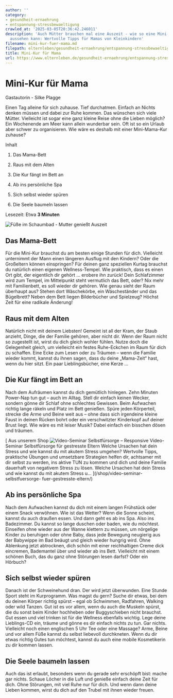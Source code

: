 ```yaml
---
author: ''
category:
- gesundheit-ernaehrung
- entspannung-stressbewaeltigung
crawled_at: '2025-03-05T20:36:42.246011'
description: 'Auch Mütter brauchen mal eine Auszeit - wie so eine Mini-Kur im Alltag
  aussehen kann: Wertvolle Tipps für Mamas von Kleinkindern'
filename: mini-kur-fuer-mama.md
filepath: elternleben/gesundheit-ernaehrung/entspannung-stressbewaeltigung/mini-kur-fuer-mama.md
title: Mini-Kur für Mama
url: https://www.elternleben.de/gesundheit-ernaehrung/entspannung-stressbewaeltigung/mini-kur-fuer-mama/
---
```


#  Mini-Kur für Mama

Gastautorin - Silke Plagge

Einen Tag alleine für sich zuhause. Tief durchatmen. Einfach an Nichts denken
müssen und dabei zur Ruhe kommen. Das wünschen sich viele Mütter. Vielleicht
ist sogar eine ganz kleine Reise ohne die Lieben möglich? Ein Wochenende am
Meer kann allein wunderbar sein. Oft ist so ein Urlaub aber schwer zu
organisieren. Wie wäre es deshalb mit einer Mini-Mama-Kur zuhause?

Inhalt

1. Das Mama-Bett

2. Raus mit dem Alten

3. Die Kur fängt im Bett an

4. Ab ins persönliche Spa

5. Sich selbst wieder spüren

6. Die Seele baumeln lassen

Lesezeit: Etwa **3 Minuten**

![Füße im Schaumbad - Mutter genießt
Auszeit](/fileadmin/_processed_/3/d/csm_Mama_allein_zu_Haus_Auszeit_geniessen_2fab7ce761.jpg)

##  Das Mama-Bett

Für die Mini-Kur brauchst du am besten einige Stunden für dich. Vielleicht
unternimmt der Mann einen längeren Ausflug mit den Kindern? Oder die
Großeltern können einspringen? Für deinen ganz speziellen Kurtag brauchst du
natürlich einen eigenen Wellness-Tempel. Wie praktisch, dass es einen Ort
gibt, der eigentlich dir gehört … erobere ihn zurück! Dein Schlafzimmer wird
zum Tempel, im Mittelpunkt steht vermutlich das Bett, oder? Nix mehr mit
Familienbett, es soll wieder dir gehören. Wie genau sieht der Raum überhaupt
aus? Stehen dort Wäschekörbe, ein Wäscheständer und das Bügelbrett? Neben dem
Bett liegen Bilderbücher und Spielzeug? Höchst Zeit für eine radikale
Änderung!

##  Raus mit dem Alten

Natürlich nicht mit deinem Liebsten! Gemeint ist all der Kram, der Staub
anzieht, Dinge, die der Familie gehören, aber nicht dir. Wenn der Raum nicht
so zugestellt ist, wirst du dich gleich wohler fühlen. Nutze doch die
Gelegenheit gleich, um vielleicht ein festes Ruhe-Eckchen im Raum für dich zu
schaffen. Eine Ecke zum Lesen oder zu Träumen – wenn die Familie wieder kommt,
kannst du ihnen sagen, dass du deine „Mama-Zeit“ hast, wenn du hier sitzt. Ein
paar Lieblingsbücher, eine Kerze …

##  Die Kur fängt im Bett an

Nach dem Aufräumen kannst du dich gemütlich hinlegen. Zehn Minuten Power-Nap
tun gut – auch im Alltag. Stell dir einfach keinen Wecker, sondern gönne dir
Schlaf ohne schlechtes Gewissen. Beim Aufwachen richtig lange räkeln und Platz
im Bett genießen. Spüre jeden Körperteil, strecke die Arme und Beine weit aus
– ohne dass sich irgendeine kleine Faust in deinen Rücken bohrt oder ein
verschwitzter Kinderkopf auf deiner Brust liegt. Wie wäre es mit leiser Musik?
Dabei einfach ein bisschen dösen und träumen.

[ Aus unserem Shop ![Video-Seminar Selbstfürsorge –
Responsive](/fileadmin/_processed_/2/b/csm_VideoSeminar_Selbstfuersorge_teaserbild_v2_1b68da9f38.png)
Video-Seminar Selbstfürsorge für gestresste Eltern Welche Ursachen hat dein
Stress und wie kannst du mit akutem Stress umgehen? Wertvolle Tipps,
praktische Übungen und umsetzbare Strategien helfen dir, achtsamer mit dir
selbst zu werden, ins aktive TUN zu kommen und dich und deine Familie
dauerhaft von negativem Stress zu lösen. Welche Ursachen hat dein Stress und
wie kannst du mit akutem Stress u…  ](/shop/video-seminar-selbstfuersorge-
fuer-gestresste-eltern/)

##  Ab ins persönliche Spa

Nach dem Aufwachen kannst du dich mit einem langen Frühstück oder einem Snack
verwöhnen. Wie ist das Wetter? Wenn die Sonne scheint, kannst du auch draußen
essen. Und dann geht es ab ins Spa. Also ins Badezimmer. Du kannst so lange
duschen oder baden, wie du möchtest. Einseifen ohne wieder aus der Wanne
klettern zu müssen, um nörgelige Kinder zu beruhigen oder ohne Baby, dass jede
Bewegung neugierig aus der Babywippe im Bad beäugt und gleich wieder hungrig
wird. Ohne Ablenkung jetzt abtrocknen, dich schön mit einer reichhaltigen
Creme dick eincremen, Bademantel über und wieder ab ins Bett. Vielleicht mit
einem schönen Buch, das du ganz ohne Störungen lesen darfst? Oder ein Hörbuch?

##  Sich selbst wieder spüren

Danach ist der Schweinehund dran. Der wird jetzt überwunden. Eine Stunde Sport
steht im Kurprogramm. Was magst du gern? Suche dir etwas, bei dem du deinen
Körper richtig spürst – egal ob Schwimmen, Radfahren, Walking oder wild
Tanzen. Gut ist es vor allem, wenn du auch die Muskeln spürst, die du sonst
beim Kinder hochheben oder Buggyschieben nicht brauchst. Gut essen und viel
trinken ist für die Wellness ebenfalls wichtig. Lege deine Lieblings-CD ein,
träume und gönne es dir einfach nichts zu tun. Gar nichts. Vielleicht noch
einen englischen 5 Uhr Tee oder eine Massage? Arme, Beine und vor allem Füße
kannst du selbst liebevoll durchkneten. Wenn du dir etwas richtig Gutes tun
möchtest, kannst du auch eine mobile Kosmetikerin zu dir kommen lassen.

##  Die Seele baumeln lassen

Auch das ist erlaubt, besonders wenn du gerade sehr erschöpft bist: mache gar
nichts. Schaue Löcher in die Luft und genieße einfach deine Zeit für dich.
Ohne Störungen, mit viel Ruhe nur für dich. Und wenn dann deine Lieben kommen,
wirst du dich auf den Trubel mit ihnen wieder freuen.

